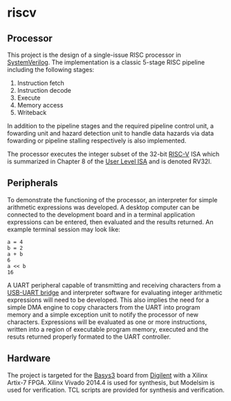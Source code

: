 riscv
=====

Processor
---------

This project is the design of a single-issue RISC processor in
[SystemVerilog][systemverilog]. The implementation is a classic 5-stage
RISC pipeline including the following stages:

1. Instruction fetch
2. Instruction decode
3. Execute
4. Memory access
5. Writeback

In addition to the pipeline stages and the required pipeline control unit, a
fowarding unit and hazard detection unit to handle data hazards via data
fowarding or pipeline stalling respectively is also implemented.

The processor executes the integer subset of the 32-bit [RISC-V][riscv] ISA
which is summarized in Chapter 8 of the [User Level ISA][riscv] and is denoted
RV32I.

Peripherals
-----------

To demonstrate the functioning of the processor, an interpreter for simple
arithmetic expressions was developed. A desktop computer can be connected to the
development board and in a terminal application expressions can be entered, then
evaluated and the results returned. An example terminal session may look like:

    a = 4
    b = 2
    a + b
    6
    a << b
    16

A UART peripheral capable of transmitting and receiving characters from a
[USB-UART bridge][ft2232h] and interpreter software for evaluating integer
arithmetic expressions will need to be developed. This also implies the need for
a simple DMA engine to copy characters from the UART into program memory and a
simple exception unit to notify the processor of new characters. Expressions
will be evaluated as one or more instructions, written into a region of
executable program memory, executed and the resuts returned properly formated
to the UART controller.

Hardware
--------

The project is targeted for the [Basys3][basys3] board from [Digilent][digilent]
with a Xilinx Artix-7 FPGA. Xilinx Vivado 2014.4 is used for synthesis, but
Modelsim is used for verification. TCL scripts are provided for synthesis and
verification.


[systemverilog]: http://standards.ieee.org/findstds/standard/1300-2011.html
[riscv]: http://riscv.org/
[basys3]: http://www.digilentinc.com/Products/Detail.cfm?NavPath=2,400,1288&Prod=BASYS3
[digilent]: http://www.digilentinc.com
[ft2232h]: http://www.ftdichip.com/Products/ICs/FT2232H.htm
